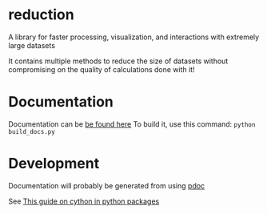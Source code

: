 # reduction
A library for faster processing, visualization, and interactions with extremely large datasets

It contains multiple methods to reduce the size of datasets without compromising on the quality of calculations done with it!

# Documentation
Documentation can be [be found here](https://pydatasuite.github.io/reduction/reduction.html)
To build it, use this command: `python build_docs.py`

# Development
Documentation will probably be generated from using [pdoc](https://pdoc.dev/)

See [This guide on cython in python packages](https://stackoverflow.com/questions/4505747/how-should-i-structure-a-python-package-that-contains-cython-code)